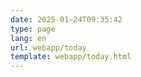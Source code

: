 ```yaml
---
date: 2025-01-24T09:35:42
type: page
lang: en
url: webapp/today
template: webapp/today.html
---
```


